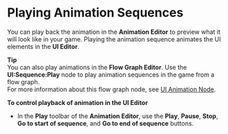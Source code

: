 # Playing Animation Sequences<a name="ui-animation-playing"></a>

You can play back the animation in the **Animation Editor** to preview what it will look like in your game\. Playing the animation sequence animates the UI elements in the **UI Editor**\.

**Tip**  
You can also play animations in the **Flow Graph Editor**\. Use the **UI:Sequence:Play** node to play animation sequences in the game from a flow graph\.  
For more information about this flow graph node, see [UI Animation Node](https://docs.aws.amazon.com/lumberyard/latest/legacyreference/ui-animation-nodes.html)\.

**To control playback of animation in the UI Editor**
+ In the **Play** toolbar of the **Animation Editor**, use the **Play**, **Pause**, **Stop**, **Go to start of sequence**, and **Go to end of sequence** buttons\.